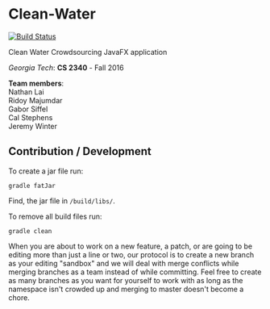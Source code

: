 # Clean-Water

[![Build Status](https://travis-ci.org/Agile-Puppers/Clean-Water.svg?branch=master)](https://travis-ci.org/Agile-Puppers/Clean-Water)

Clean Water Crowdsourcing JavaFX application

*Georgia Tech*: **CS 2340** - Fall 2016

**Team members**:  
Nathan Lai  
Ridoy Majumdar  
Gabor Siffel  
Cal Stephens  
Jeremy Winter

## Contribution / Development

To create a jar file run:

    gradle fatJar

Find, the jar file in `/build/libs/`.

To remove all build files run:

    gradle clean

When you are about to work on a new feature, a patch, or are going to be editing more than just a line or two, our protocol is to create a new branch as your editing "sandbox" and we will deal with merge conflicts while merging branches as a team instead of while committing. Feel free to create as many branches as you want for yourself to work with as long as the namespace isn't crowded up and merging to master doesn't become a chore.
